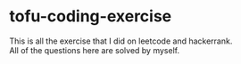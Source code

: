 # tofu-coding-exercise

This is all the exercise that I did on leetcode and hackerrank.  
All of the questions here are solved by myself.
